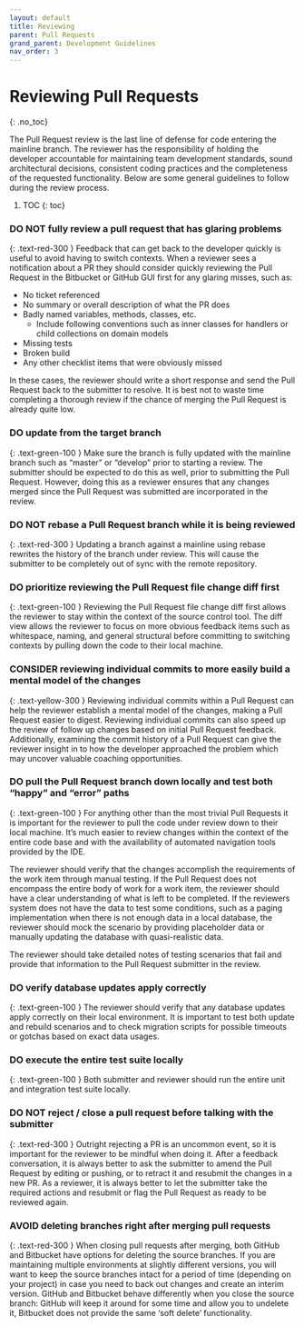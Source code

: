 ```yaml
---
layout: default
title: Reviewing
parent: Pull Requests
grand_parent: Development Guidelines
nav_order: 3
---
```


# Reviewing Pull Requests
{: .no_toc}

The Pull Request review is the last line of defense for code entering the mainline branch. The reviewer has the responsibility of holding the developer accountable for maintaining team development standards, sound architectural decisions, consistent coding practices and the completeness of the requested functionality. Below are some general guidelines to follow during the review process.

1. TOC
{: toc}

### **DO NOT** fully review a pull request that has glaring problems
{: .text-red-300 }
Feedback that can get back to the developer quickly is useful to avoid having to switch contexts.  When a reviewer sees a notification about a PR they should consider quickly reviewing the Pull Request in the Bitbucket or GitHub GUI first for any glaring misses, such as:

* No ticket referenced
* No summary or overall description of what the PR does
* Badly named variables, methods, classes, etc.
  * Include following conventions such as inner classes for handlers or child collections on domain models
* Missing tests
* Broken build
* Any other checklist items that were obviously missed

In these cases, the reviewer should write a short response and send the Pull Request back to the submitter to resolve.  It is best not to waste time  completing a thorough review if the chance of merging the Pull Request is already quite low.

### **DO** update from the target branch
{: .text-green-100 }
Make sure the branch is fully updated with the mainline branch such as “master” or “develop” prior to starting a review. The submitter should be expected to do this as well, prior to submitting the Pull Request. However, doing this as a reviewer ensures that any changes merged since the Pull Request was submitted are incorporated in the review.

### **DO NOT** rebase a Pull Request branch while it is being reviewed
{: .text-red-300 }
Updating a branch against a mainline using rebase rewrites the history of the branch under review. This will cause the submitter to be completely out of sync with the remote repository.

### **DO** prioritize reviewing the Pull Request file change diff first
{: .text-green-100 }
Reviewing the Pull Request file change diff first allows the reviewer to stay within the context of the source control tool. The diff view allows the reviewer to focus on more obvious feedback items such as whitespace, naming, and general structural before committing to switching contexts by pulling down the code to their local machine.

### **CONSIDER** reviewing individual commits to more easily build a mental model of the changes
{: .text-yellow-300 }
Reviewing individual commits within a Pull Request can help the reviewer establish a mental model of the changes, making a Pull Request easier to digest. Reviewing individual commits can also speed up the review of follow up changes based on initial Pull Request feedback. Additionally, examining the commit history of a Pull Request can give the reviewer insight in to how the developer approached the problem which may uncover valuable coaching opportunities.

### **DO** pull the Pull Request branch down locally and test both “happy” and “error” paths
{: .text-green-100 }
For anything other than the most trivial Pull Requests it is important for the reviewer to pull the code under review down to their local machine. It’s much easier to review changes within the context of the entire code base and with the availability of automated navigation tools provided by the IDE.

The reviewer should verify that the changes accomplish the requirements of the work item through manual testing. If the Pull Request does not encompass the entire body of work for a work item, the reviewer should have a clear understanding of what is left to be completed. If the reviewers system does not have the data to test some conditions, such as a paging implementation when there is not enough data in a local database, the reviewer should mock the scenario by providing placeholder data or manually updating the database with quasi-realistic data.

The reviewer should take detailed notes of testing scenarios that fail and provide that information to the Pull Request submitter in the review.

### **DO** verify database updates apply correctly
{: .text-green-100 }
The reviewer should verify that any database updates apply correctly on their local environment. It is important to test both update and rebuild scenarios and to check migration scripts for possible timeouts or gotchas based on exact data usages.

### **DO** execute the entire test suite locally
{: .text-green-100 }
Both submitter and reviewer should run the entire unit and integration test suite locally.

### **DO NOT** reject / close a pull request before talking with the submitter
{: .text-red-300 }
Outright rejecting a PR is an uncommon event, so it is important for the reviewer to be mindful when doing it.  After a feedback conversation, it is always better to ask the submitter to amend the Pull Request by editing or pushing, or to retract it and resubmit  the changes in a new PR.  As a reviewer, it is always better to let the submitter take the required actions and resubmit or flag the Pull Request as ready to be reviewed again.

### **AVOID** deleting branches right after merging pull requests
{: .text-red-300 }
When closing pull requests after merging, both GitHub and Bitbucket have options for deleting the source branches.  If you are maintaining multiple environments at slightly different versions, you will want to keep the source branches intact for a period of time (depending on your project) in case you need to back out changes and create an interim version.  GitHub and Bitbucket behave differently when you close the source branch: GitHub will keep it around for some time and allow you to undelete it, Bitbucket does not provide the same ‘soft delete’ functionality.

